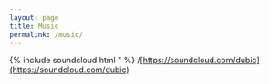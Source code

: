 ```yaml
---
layout: page
title: Music
permalink: /music/
---
```


 {% include soundcloud.html " %} /[https://soundcloud.com/dubic](https://soundcloud.com/dubic)

